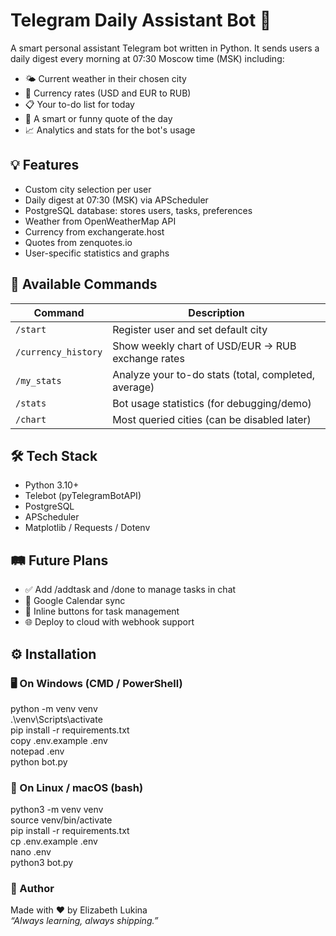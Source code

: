 # Telegram Daily Assistant Bot 🤖

A smart personal assistant Telegram bot written in Python. It sends users a daily digest every morning at 07:30 Moscow time (MSK) including:

- 🌤 Current weather in their chosen city
- 💱 Currency rates (USD and EUR to RUB)
- 📋 Your to-do list for today
- 🧠 A smart or funny quote of the day
- 📈 Analytics and stats for the bot's usage

## 💡 Features

- Custom city selection per user
- Daily digest at 07:30 (MSK) via APScheduler
- PostgreSQL database: stores users, tasks, preferences
- Weather from OpenWeatherMap API
- Currency from exchangerate.host
- Quotes from zenquotes.io
- User-specific statistics and graphs


## 🧪 Available Commands
 | Command             | Description                                           |
|---------------------|-------------------------------------------------------|
| `/start`            | Register user and set default city                    |
| `/currency_history` | Show weekly chart of USD/EUR → RUB exchange rates     |
| `/my_stats`         | Analyze your to-do stats (total, completed, average)  |
| `/stats`            | Bot usage statistics (for debugging/demo)             |
| `/chart`            | Most queried cities (can be disabled later)           |


## 🛠 Tech Stack
- Python 3.10+
- Telebot (pyTelegramBotAPI)
- PostgreSQL
- APScheduler
- Matplotlib / Requests / Dotenv

## 🛤 Future Plans
- ✅ Add /addtask and /done to manage tasks in chat
- 🔄 Google Calendar sync
- 💬 Inline buttons for task management
- 🌐 Deploy to cloud with webhook support


## ⚙️ Installation

### 🖥️ On Windows (CMD / PowerShell)

python -m venv venv   
.\venv\Scripts\activate  
pip install -r requirements.txt  
copy .env.example .env  
notepad .env   
python bot.py  

### 🐧 On Linux / macOS (bash)
python3 -m venv venv  
source venv/bin/activate  
pip install -r requirements.txt  
cp .env.example .env  
nano .env   
python3 bot.py  

### 👤 Author
Made with ❤️ by Elizabeth Lukina  
_“Always learning, always shipping.”_
